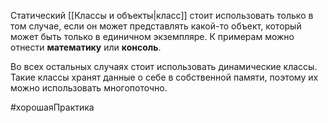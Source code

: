 
Статический [[Классы и объекты|класс]] стоит использовать только в том случае, если он может представлять какой-то объект, который может быть только в единичном экземпляре. К примерам можно отнести **математику** или **консоль**.

Во всех остальных случаях стоит использовать динамические классы. Такие классы хранят данные о себе в собственной памяти, поэтому их можно использовать многопоточно.

#хорошаяПрактика